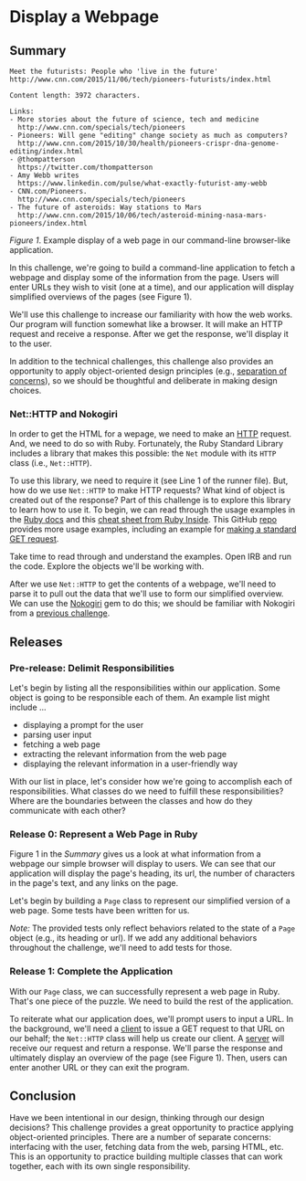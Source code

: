 # Display a Webpage

## Summary
```
Meet the futurists: People who 'live in the future'
http://www.cnn.com/2015/11/06/tech/pioneers-futurists/index.html

Content length: 3972 characters.

Links:
- More stories about the future of science, tech and medicine
  http://www.cnn.com/specials/tech/pioneers
- Pioneers: Will gene "editing" change society as much as computers?
  http://www.cnn.com/2015/10/30/health/pioneers-crispr-dna-genome-editing/index.html
- @thompatterson
  https://twitter.com/thompatterson
- Amy Webb writes
  https://www.linkedin.com/pulse/what-exactly-futurist-amy-webb
- CNN.com/Pioneers.
  http://www.cnn.com/specials/tech/pioneers
- The future of asteroids: Way stations to Mars
  http://www.cnn.com/2015/10/06/tech/asteroid-mining-nasa-mars-pioneers/index.html
```
*Figure 1*.  Example display of a web page in our command-line browser-like application.

In this challenge, we're going to build a command-line application to fetch a webpage and display some of the information from the page.  Users will enter URLs they wish to visit (one at a time), and our application will display simplified overviews of the pages (see Figure 1).

We'll use this challenge to increase our familiarity with how the web works.  Our program will function somewhat like a browser.  It will make an HTTP request and receive a response.  After we get the response, we'll display it to the user.

In addition to the technical challenges, this challenge also provides an opportunity to apply object-oriented design principles (e.g., [separation of concerns][]), so we should be thoughtful and deliberate in making design choices.


### Net::HTTP and Nokogiri
In order to get the HTML for a wepage, we need to make an [HTTP][wikipedia http] request.  And, we need to do so with Ruby.  Fortunately, the Ruby Standard Library includes a library that makes this possible:  the `Net` module with its `HTTP` class (i.e., `Net::HTTP`).

To use this library, we need to require it (see Line 1 of the runner file).  But, how do we use `Net::HTTP` to make HTTP requests?  What kind of object is created out of the response?  Part of this challenge is to explore this library to learn how to use it.  To begin, we can read through the usage examples in the [Ruby docs][ruby net/http] and this [cheat sheet from Ruby Inside][ruby inside net/http].  This GitHub [repo][github net::http examples] provides more usage examples, including an example for [making a standard GET request][get request example].

Take time to read through and understand the examples.  Open IRB and run the code.  Explore the objects we'll be working with.

After we use `Net::HTTP` to get the contents of a webpage, we'll need to parse it to pull out the data that we'll use to form our simplified overview.  We can use the [Nokogiri][] gem to do this; we should be familiar with Nokogiri from a [previous challenge][scraping hn challenge].


## Releases
### Pre-release:  Delimit Responsibilities
Let's begin by listing all the responsibilities within our application.  Some object is going to be responsible each of them.  An example list might include ...

- displaying a prompt for the user
- parsing user input
- fetching a web page
- extracting the relevant information from the web page
- displaying the relevant information in a user-friendly way

With our list in place, let's consider how we're going to accomplish each of responsibilities.  What classes do we need to fulfill these responsibilities?  Where are the boundaries between the classes and how do they communicate with each other?


### Release 0: Represent a Web Page in Ruby
Figure 1 in the *Summary* gives us a look at what information from a webpage our simple browser will display to users.  We can see that our application will display the page's heading, its url, the number of characters in the page's text, and any links on the page.

Let's begin by building a `Page` class to represent our simplified version of a web page.  Some tests have been written for us.

*Note:* The provided tests only reflect behaviors related to the state of a `Page` object (e.g., its heading or url).  If we add any additional behaviors throughout the challenge, we'll need to add tests for those.


### Release 1: Complete the Application
With our `Page` class, we can successfully represent a web page in Ruby.  That's one piece of the puzzle.  We need to build the rest of the application.

To reiterate what our application does, we'll prompt users to input a URL.  In the background, we'll need a [client][wikipedia client] to issue a GET request to that URL on our behalf; the `Net::HTTP` class will help us create our client.  A [server][wikipedia web server] will receive our request and return a response.  We'll parse the response and ultimately display an overview of the page (see Figure 1).  Then, users can enter another URL or they can exit the program.


## Conclusion
Have we been intentional in our design, thinking through our design decisions?  This challenge provides a great opportunity to practice applying object-oriented principles.  There are a number of separate concerns:  interfacing with the user, fetching data from the web, parsing HTML, etc.  This is an opportunity to practice building multiple classes that can work together, each with its own single responsibility.


[get request example]: https://github.com/augustl/net-http-cheat-sheet/blob/master/normal.rb
[github net::http examples]: https://github.com/augustl/net-http-cheat-sheet
[nokogiri]: http://nokogiri.org
[ruby net/http]: http://ruby-doc.org/stdlib-2.1.0//libdoc/net/http/rdoc/Net/HTTP.html
[ruby inside net/http]: http://www.rubyinside.com/nethttp-cheat-sheet-2940.html
[scraping hn challenge]: ../../../scraping-hn-1-building-objects-challenge
[separation of concerns]: https://en.wikipedia.org/wiki/Separation_of_concerns
[wikipedia client]: https://en.wikipedia.org/wiki/Client_(computing)
[wikipedia http]: https://en.wikipedia.org/wiki/Hypertext_Transfer_Protocol
[wikipedia web server]: https://en.wikipedia.org/wiki/Web_server#Overview

